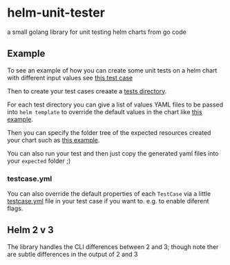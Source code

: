 # helm-unit-tester

a small golang library for unit testing helm charts from go code

## Example

To see an example of how you can create some unit tests on a helm chart with different input values see [this test case](pkg/asserts_test.go#L11-L14)

Then to create your test cases creaate a [tests directory](pkg/test_data/tests). 

For each test directory you can give a list of values YAML files to be passed into `helm template` to override the default values in the chart like [this example](pkg/test_data/tests/knative/values).

Then you can specify the folder tree of the expected resources created your chart such as [this example](pkg/test_data/tests/default/expected/apps/v1/Deployment).

You can also run your test and then just copy the generated yaml files into your `expected` folder ;)

### testcase.yml

You can also override the default properties of each `TestCase` via a little [testcase.yml](pkg/test_data/tests/missing-resource/testcase.yml) file in your test case if you want to. e.g. to enable diferent flags.

## Helm 2 v 3

The library handles the CLI differences between 2 and 3; though note ther are subtle differences in the output of 2 and 3